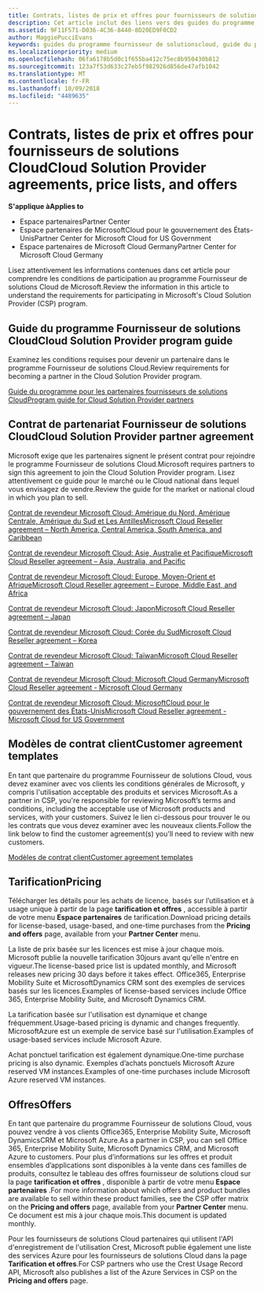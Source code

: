 ```yaml
---
title: Contrats, listes de prix et offres pour fournisseurs de solutions Cloud | Espace partenaires
description: Cet article inclut des liens vers des guides du programme, des contrats de partenariat, des contrats client, des listes de prix et des offres pour fournisseurs de solutions Cloud.
ms.assetid: 9F11F571-D036-4C36-8440-8D20ED9F0CD2
author: MaggiePucciEvans
keywords: guides du programme fournisseur de solutionscloud, guide du programme, contrats de partenariat, contrat client, listes de prix, offres
ms.localizationpriority: medium
ms.openlocfilehash: 06fa6178b5d0c1f655ba412c75ec8b950430b812
ms.sourcegitcommit: 123a7f53d633c27eb5f982926d856de47afb1042
ms.translationtype: MT
ms.contentlocale: fr-FR
ms.lasthandoff: 10/09/2018
ms.locfileid: "4489635"
---
```

# <a name="cloud-solution-provider-agreements-price-lists-and-offers"></a><span data-ttu-id="9e02f-104">Contrats, listes de prix et offres pour fournisseurs de solutions Cloud</span><span class="sxs-lookup"><span data-stu-id="9e02f-104">Cloud Solution Provider agreements, price lists, and offers</span></span>

**<span data-ttu-id="9e02f-105">S'applique à</span><span class="sxs-lookup"><span data-stu-id="9e02f-105">Applies to</span></span>**

-  <span data-ttu-id="9e02f-106">Espace partenaires</span><span class="sxs-lookup"><span data-stu-id="9e02f-106">Partner Center</span></span>
-  <span data-ttu-id="9e02f-107">Espace partenaires de MicrosoftCloud pour le gouvernement des États-Unis</span><span class="sxs-lookup"><span data-stu-id="9e02f-107">Partner Center for Microsoft Cloud for US Government</span></span>
-  <span data-ttu-id="9e02f-108">Espace partenaires de Microsoft Cloud Germany</span><span class="sxs-lookup"><span data-stu-id="9e02f-108">Partner Center for Microsoft Cloud Germany</span></span>


<span data-ttu-id="9e02f-109">Lisez attentivement les informations contenues dans cet article pour comprendre les conditions de participation au programme Fournisseur de solutions Cloud de Microsoft.</span><span class="sxs-lookup"><span data-stu-id="9e02f-109">Review the information in this article to understand the requirements for participating in Microsoft's Cloud Solution Provider (CSP) program.</span></span> 

## <a href="" id="programguide"></a><span data-ttu-id="9e02f-110">Guide du programme Fournisseur de solutions Cloud</span><span class="sxs-lookup"><span data-stu-id="9e02f-110">Cloud Solution Provider program guide</span></span>


<span data-ttu-id="9e02f-111">Examinez les conditions requises pour devenir un partenaire dans le programme Fournisseur de solutions Cloud.</span><span class="sxs-lookup"><span data-stu-id="9e02f-111">Review requirements for becoming a partner in the Cloud Solution Provider program.</span></span>

[<span data-ttu-id="9e02f-112">Guide du programme pour les partenaires fournisseurs de solutions Cloud</span><span class="sxs-lookup"><span data-stu-id="9e02f-112">Program guide for Cloud Solution Provider partners</span></span>](http://go.microsoft.com/fwlink/p/?LinkId=617100)

## <a href="" id="partneragreement"></a><span data-ttu-id="9e02f-113">Contrat de partenariat Fournisseur de solutions Cloud</span><span class="sxs-lookup"><span data-stu-id="9e02f-113">Cloud Solution Provider partner agreement</span></span>


<span data-ttu-id="9e02f-114">Microsoft exige que les partenaires signent le présent contrat pour rejoindre le programme Fournisseur de solutions Cloud.</span><span class="sxs-lookup"><span data-stu-id="9e02f-114">Microsoft requires partners to sign this agreement to join the Cloud Solution Provider program.</span></span> <span data-ttu-id="9e02f-115">Lisez attentivement ce guide pour le marché ou le Cloud national dans lequel vous envisagez de vendre.</span><span class="sxs-lookup"><span data-stu-id="9e02f-115">Review the guide for the market or national cloud in which you plan to sell.</span></span>

[<span data-ttu-id="9e02f-116">Contrat de revendeur Microsoft Cloud: Amérique du Nord, Amérique Centrale, Amérique du Sud et Les Antilles</span><span class="sxs-lookup"><span data-stu-id="9e02f-116">Microsoft Cloud Reseller agreement – North America, Central America, South America, and Caribbean</span></span>](http://download.microsoft.com/download/2/C/8/2C8CAC17-FCE7-4F51-9556-4D77C7022DF5/MCRA2018_AOC_ENG_Sep2018_CR.pdf)

[<span data-ttu-id="9e02f-117">Contrat de revendeur Microsoft Cloud: Asie, Australie et Pacifique</span><span class="sxs-lookup"><span data-stu-id="9e02f-117">Microsoft Cloud Reseller agreement – Asia, Australia, and Pacific</span></span>](http://download.microsoft.com/download/2/C/8/2C8CAC17-FCE7-4F51-9556-4D77C7022DF5/MCRA2018_APOC_ENG_Sep2018_CR.pdf)

[<span data-ttu-id="9e02f-118">Contrat de revendeur Microsoft Cloud: Europe, Moyen-Orient et Afrique</span><span class="sxs-lookup"><span data-stu-id="9e02f-118">Microsoft Cloud Reseller agreement – Europe, Middle East, and Africa</span></span>](http://download.microsoft.com/download/2/C/8/2C8CAC17-FCE7-4F51-9556-4D77C7022DF5/MCRA2018_EOC_ENG_Sep2018_CR.pdf)

[<span data-ttu-id="9e02f-119">Contrat de revendeur Microsoft Cloud: Japon</span><span class="sxs-lookup"><span data-stu-id="9e02f-119">Microsoft Cloud Reseller agreement – Japan</span></span>](http://download.microsoft.com/download/2/C/8/2C8CAC17-FCE7-4F51-9556-4D77C7022DF5/MCRA2018_JPN_ENG_Sep2018_CR.pdf)

[<span data-ttu-id="9e02f-120">Contrat de revendeur Microsoft Cloud: Corée du Sud</span><span class="sxs-lookup"><span data-stu-id="9e02f-120">Microsoft Cloud Reseller agreement – Korea</span></span>](http://download.microsoft.com/download/2/C/8/2C8CAC17-FCE7-4F51-9556-4D77C7022DF5/MCRA2018_KOR_ENG_Sep2018_CR.pdf)

[<span data-ttu-id="9e02f-121">Contrat de revendeur Microsoft Cloud: Taïwan</span><span class="sxs-lookup"><span data-stu-id="9e02f-121">Microsoft Cloud Reseller agreement – Taiwan</span></span>](http://download.microsoft.com/download/2/C/8/2C8CAC17-FCE7-4F51-9556-4D77C7022DF5/MCRA2018_TAI_ENG_Sep2018_CR.pdf)

[<span data-ttu-id="9e02f-122">Contrat de revendeur Microsoft Cloud: Microsoft Cloud Germany</span><span class="sxs-lookup"><span data-stu-id="9e02f-122">Microsoft Cloud Reseller agreement - Microsoft Cloud Germany</span></span>](http://download.microsoft.com/download/2/C/8/2C8CAC17-FCE7-4F51-9556-4D77C7022DF5/MCRA2018_EOC_GER_ENG_Sep2018_GermanCloud_CR.pdf)

[<span data-ttu-id="9e02f-123">Contrat de revendeur Microsoft Cloud: MicrosoftCloud pour le gouvernement des États-Unis</span><span class="sxs-lookup"><span data-stu-id="9e02f-123">Microsoft Cloud Reseller agreement - Microsoft Cloud for US Government</span></span>](http://download.microsoft.com/download/2/C/8/2C8CAC17-FCE7-4F51-9556-4D77C7022DF5/MCRA2018_AOC_USGCC_ENG_Sep2018_CR.pdf)

## <a href="" id="customeragreementtemplate"></a><span data-ttu-id="9e02f-124">Modèles de contrat client</span><span class="sxs-lookup"><span data-stu-id="9e02f-124">Customer agreement templates</span></span>


<span data-ttu-id="9e02f-125">En tant que partenaire du programme Fournisseur de solutions Cloud, vous devez examiner avec vos clients les conditions générales de Microsoft, y compris l'utilisation acceptable des produits et services Microsoft.</span><span class="sxs-lookup"><span data-stu-id="9e02f-125">As a partner in CSP, you're responsible for reviewing Microsoft’s terms and conditions, including the acceptable use of Microsoft products and services, with your customers.</span></span> <span data-ttu-id="9e02f-126">Suivez le lien ci-dessous pour trouver le ou les contrats que vous devez examiner avec les nouveaux clients.</span><span class="sxs-lookup"><span data-stu-id="9e02f-126">Follow the link below to find the customer agreement(s) you'll need to review with new customers.</span></span> 

[<span data-ttu-id="9e02f-127">Modèles de contrat client</span><span class="sxs-lookup"><span data-stu-id="9e02f-127">Customer agreement templates</span></span>](agreements.md)

## <a name="pricing"></a><span data-ttu-id="9e02f-128">Tarification</span><span class="sxs-lookup"><span data-stu-id="9e02f-128">Pricing</span></span>


<span data-ttu-id="9e02f-129">Télécharger les détails pour les achats de licence, basés sur l’utilisation et à usage unique à partir de la page **tarification et offres** , accessible à partir de votre menu **Espace partenaires** de tarification.</span><span class="sxs-lookup"><span data-stu-id="9e02f-129">Download pricing details for license-based, usage-based, and one-time purchases from the **Pricing and offers** page, available from your **Partner Center** menu.</span></span> 

<span data-ttu-id="9e02f-130">La liste de prix basée sur les licences est mise à jour chaque mois. Microsoft publie la nouvelle tarification 30jours avant qu'elle n'entre en vigueur.</span><span class="sxs-lookup"><span data-stu-id="9e02f-130">The license-based price list is updated monthly, and Microsoft releases new pricing 30 days before it takes effect.</span></span> <span data-ttu-id="9e02f-131">Office365, Enterprise Mobility Suite et MicrosoftDynamics CRM sont des exemples de services basés sur les licences.</span><span class="sxs-lookup"><span data-stu-id="9e02f-131">Examples of license-based services include Office 365, Enterprise Mobility Suite, and Microsoft Dynamics CRM.</span></span> 

<span data-ttu-id="9e02f-132">La tarification basée sur l'utilisation est dynamique et change fréquemment.</span><span class="sxs-lookup"><span data-stu-id="9e02f-132">Usage-based pricing is dynamic and changes frequently.</span></span> <span data-ttu-id="9e02f-133">MicrosoftAzure est un exemple de service basé sur l'utilisation.</span><span class="sxs-lookup"><span data-stu-id="9e02f-133">Examples of usage-based services include Microsoft Azure.</span></span>

<span data-ttu-id="9e02f-134">Achat ponctuel tarification est également dynamique.</span><span class="sxs-lookup"><span data-stu-id="9e02f-134">One-time purchase pricing is also dynamic.</span></span> <span data-ttu-id="9e02f-135">Exemples d’achats ponctuels Microsoft Azure reserved VM instances.</span><span class="sxs-lookup"><span data-stu-id="9e02f-135">Examples of one-time purchases include Microsoft Azure reserved VM instances.</span></span> 


## <a name="offers"></a><span data-ttu-id="9e02f-136">Offres</span><span class="sxs-lookup"><span data-stu-id="9e02f-136">Offers</span></span>


<span data-ttu-id="9e02f-137">En tant que partenaire du programme Fournisseur de solutions Cloud, vous pouvez vendre à vos clients Office365, Enterprise Mobility Suite, Microsoft DynamicsCRM et Microsoft Azure.</span><span class="sxs-lookup"><span data-stu-id="9e02f-137">As a partner in CSP, you can sell Office 365, Enterprise Mobility Suite, Microsoft Dynamics CRM, and Microsoft Azure to customers.</span></span> <span data-ttu-id="9e02f-138">Pour plus d’informations sur les offres et produit ensembles d’applications sont disponibles à la vente dans ces familles de produits, consultez le tableau des offres fournisseur de solutions cloud sur la page **tarification et offres** , disponible à partir de votre menu **Espace partenaires** .</span><span class="sxs-lookup"><span data-stu-id="9e02f-138">For more information about which offers and product bundles are available to sell within these product families, see the CSP offer matrix on the **Pricing and offers** page, available from your **Partner Center** menu.</span></span> <span data-ttu-id="9e02f-139">Ce document est mis à jour chaque mois.</span><span class="sxs-lookup"><span data-stu-id="9e02f-139">This document is updated monthly.</span></span>

<span data-ttu-id="9e02f-140">Pour les fournisseurs de solutions Cloud partenaires qui utilisent l'API d'enregistrement de l'utilisation Crest, Microsoft publie également une liste des services Azure pour les fournisseurs de solutions Cloud dans la page **Tarification et offres**.</span><span class="sxs-lookup"><span data-stu-id="9e02f-140">For CSP partners who use the Crest Usage Record API, Microsoft also publishes a list of the Azure Services in CSP on the **Pricing and offers** page.</span></span>



